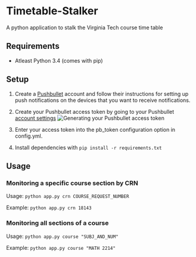 # Timetable-Stalker
A python application to stalk the Virginia Tech course time table

## Requirements
- Atleast Python 3.4 (comes with pip)

## Setup

1. Create a [Pushbullet](https://www.pushbullet.com/) account and follow their instructions for setting up push notifications on the devices that you want to receive notifications.

2. Create your Pushbullet access token by going to your Pushbullet [account settings](https://www.pushbullet.com/#settings/account)
![Generating your Pushbullet access token](http://i.imgur.com/veHK8UI.png "Generating your Pushbullet access token")

3. Enter your access token into the pb_token configuration option in config.yml.

4. Install dependencies with `pip install -r requirements.txt`

## Usage

### Monitoring a specific course section by CRN

Usage: `python app.py crn COURSE_REQUEST_NUMBER`

Example: `python app.py crn 18143`

### Monitoring all sections of a course

Usage: `python app.py course "SUBJ_AND_NUM"`

Example: `python app.py course "MATH 2214"`


